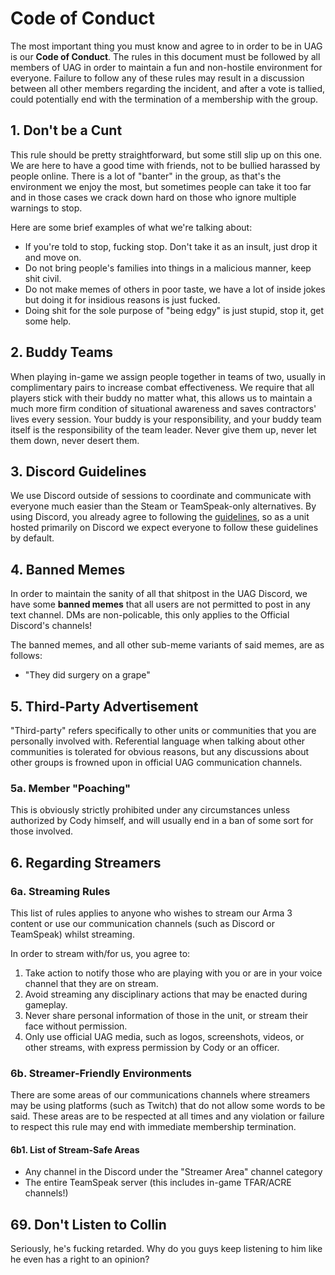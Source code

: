 # Code of Conduct

The most important thing you must know and agree to in order to be in UAG is our **Code of Conduct**. The rules in this document must be followed by all members of UAG in order to maintain a fun and non-hostile environment for everyone. Failure to follow any of these rules may result in a discussion between all other members regarding the incident, and after a vote is tallied, could potentially end with the termination of a membership with the group.

## 1. Don't be a Cunt

This rule should be pretty straightforward, but some still slip up on this one. We are here to have a good time with friends, not to be bullied harassed by people online. There is a lot of "banter" in the group, as that's the environment we enjoy the most, but sometimes people can take it too far and in those cases we crack down hard on those who ignore multiple warnings to stop.

Here are some brief examples of what we're talking about:

- If you're told to stop, fucking stop. Don't take it as an insult, just drop it and move on.
- Do not bring people's families into things in a malicious manner, keep shit civil.
- Do not make memes of others in poor taste, we have a lot of inside jokes but doing it for insidious reasons is just fucked.
- Doing shit for the sole purpose of "being edgy" is just stupid, stop it, get some help.

## 2. Buddy Teams

When playing in-game we assign people together in teams of two, usually in complimentary pairs to increase combat effectiveness. We require that all players stick with their buddy no matter what, this allows us to maintain a much more firm condition of situational awareness and saves contractors' lives every session. Your buddy is your responsibility, and your buddy team itself is the responsibility of the team leader. Never give them up, never let them down, never desert them.

## 3. Discord Guidelines

We use Discord outside of sessions to coordinate and communicate with everyone much easier than the Steam or TeamSpeak-only alternatives. By using Discord, you already agree to following the [guidelines](https://discordapp.com/guidelines), so as a unit hosted primarily on Discord we expect everyone to follow these guidelines by default.

## 4. Banned Memes

In order to maintain the sanity of all that shitpost in the UAG Discord, we have some **banned memes** that all users are not permitted to post in any text channel. DMs are non-policable, this only applies to the Official Discord's channels!

The banned memes, and all other sub-meme variants of said memes, are as follows:

- "They did surgery on a grape"

## 5. Third-Party Advertisement

"Third-party" refers specifically to other units or communities that you are personally involved with. Referential language when talking about other communities is tolerated for obvious reasons, but any discussions about other groups is frowned upon in official UAG communication channels.

### 5a. Member "Poaching"

This is obviously strictly prohibited under any circumstances unless authorized by Cody himself, and will usually end in a ban of some sort for those involved.

## 6. Regarding Streamers

### 6a. Streaming Rules

This list of rules applies to anyone who wishes to stream our Arma 3 content or use our communication channels (such as Discord or TeamSpeak) whilst streaming.

In order to stream with/for us, you agree to:

1. Take action to notify those who are playing with you or are in your voice channel that they are on stream.
2. Avoid streaming any disciplinary actions that may be enacted during gameplay.
3. Never share personal information of those in the unit, or stream their face without permission.
4. Only use official UAG media, such as logos, screenshots, videos, or other streams, with express permission by Cody or an officer.

### 6b. Streamer-Friendly Environments

There are some areas of our communications channels where streamers may be using platforms (such as Twitch) that do not allow some words to be said. These areas are to be respected at all times and any violation or failure to respect this rule may end with immediate membership termination.

#### 6b1. List of Stream-Safe Areas

- Any channel in the Discord under the "Streamer Area" channel category
- The entire TeamSpeak server (this includes in-game TFAR/ACRE channels!)

## 69. Don't Listen to Collin

Seriously, he's fucking retarded. Why do you guys keep listening to him like he even has a right to an opinion?


